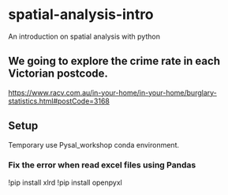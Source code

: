 # spatial-analysis-intro
An introduction on spatial analysis with python

## We going to explore the crime rate in each Victorian postcode.

https://www.racv.com.au/in-your-home/in-your-home/burglary-statistics.html#postCode=3168

## Setup
Temporary use Pysal_workshop conda environment.


### Fix the error when read excel files using Pandas
!pip install xlrd
!pip install openpyxl